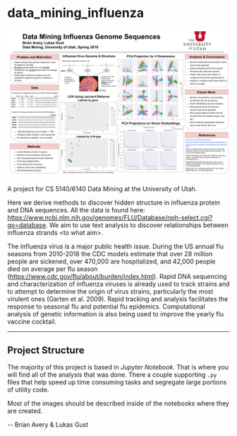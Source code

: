 # data_mining_influenza

![Poster](DM_poster.png)

A project for CS 5140/6140 Data Mining at the University of Utah.

Here we derive methods to discover hidden structure in influenza protein and DNA sequences. All the data is found here: https://www.ncbi.nlm.nih.gov/genomes/FLU/Database/nph-select.cgi?go=database. We aim to use text analysis to discover relationships between influenza strands \<to what aim>. 

The influenza virus is a major public health issue. During the US annual flu seasons from 2010-2018 the CDC models estimate that over 28 million people are sickened, over 470,000 are hospitalized, and 42,000 people died on average per flu season (https://www.cdc.gov/flu/about/burden/index.html). Rapid DNA sequencing and characterization of influenza viruses is already used to track strains and to attempt to determine the origin of virus strains, particularly the most virulent ones (Garten et al. 2009). Rapid tracking and analysis facilitates the response to seasonal flu and potential flu epidemics. Computational analysis of genetic information is also being used to improve the yearly flu vaccine cocktail. 

<hr>

## Project Structure

The majority of this project is based in *Jupyter Notebook*. That is where you will find all of the analysis that was done. There a couple supporting `.py` files that help speed up time consuming tasks and segregate large portions of utility code. 

Most of the images should be described inside of the notebooks where they are created.

-- Brian Avery & Lukas Gust

